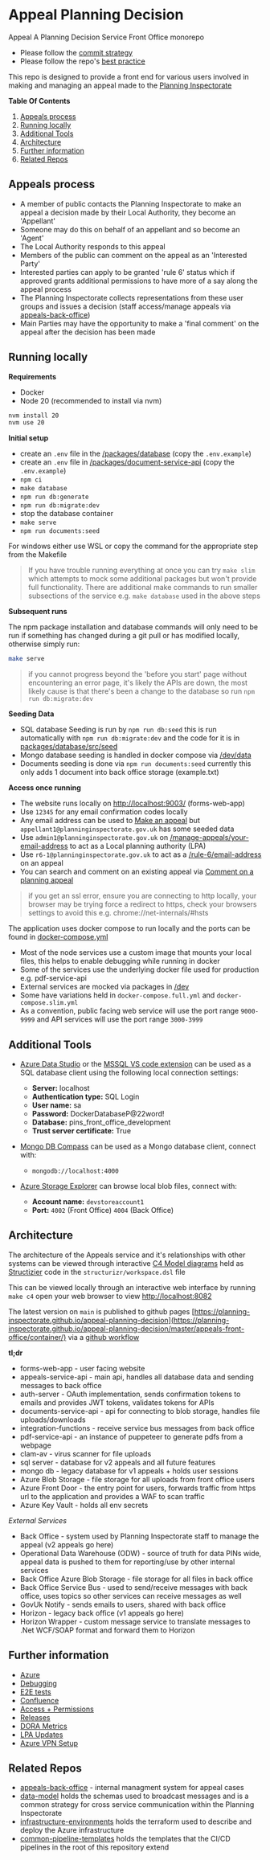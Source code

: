 # Appeal Planning Decision

Appeal A Planning Decision Service Front Office monorepo

- Please follow the [commit strategy](./docs/commit-strategy.md)
- Please follow the repo's [best practice](./docs/best-practice.md)

This repo is designed to provide a front end for various users involved in making and managing an appeal made to the [Planning Inspectorate](https://www.gov.uk/government/organisations/planning-inspectorate)

**Table Of Contents**

1. [Appeals process](#Appeals-process)
1. [Running locally](#Running-locally)
1. [Additional Tools](#Additional-Tools)
1. [Architecture](#Architecture)
1. [Further information](#Further-information)
1. [Related Repos](#Related-Repos)

## Appeals process

- A member of public contacts the Planning Inspectorate to make an appeal a decision made by their Local Authority, they become an 'Appellant'
- Someone may do this on behalf of an appellant and so become an 'Agent'
- The Local Authority responds to this appeal
- Members of the public can comment on the appeal as an 'Interested Party'
- Interested parties can apply to be granted 'rule 6' status which if approved grants additional permissions to have more of a say along the appeal process
- The Planning Inspectorate collects representations from these user groups and issues a decision (staff access/manage appeals via [appeals-back-office](https://github.com/Planning-Inspectorate/appeals-back-office))
- Main Parties may have the opportunity to make a 'final comment' on the appeal after the decision has been made

## Running locally

__Requirements__

- Docker
- Node 20 (recommended to install via nvm) 

```sh
nvm install 20
nvm use 20
```

__Initial setup__

- create an `.env` file in the [/packages/database](./packages/database) (copy the `.env.example`)
- create an `.env` file in [/packages/document-service-api](./packages/document-service-api) (copy the `.env.example`)
- `npm ci`
- `make database`
- `npm run db:generate`
- `npm run db:migrate:dev`
- stop the database container
- `make serve`
- `npm run documents:seed`

For windows either use WSL or copy the command for the appropriate step from the Makefile

> If you have trouble running everything at once you can try `make slim` which attempts to mock some additional packages but won't provide full functionality. There are additional make commands to run smaller subsections of the service e.g. `make database` used in the above steps

__Subsequent runs__

The npm package installation and database commands will only need to be run if something has changed during a git pull or has modified locally, otherwise simply run:

```sh
make serve
```

> if you cannot progress beyond the 'before you start' page without encountering an error page, it's likely the APIs are down, the most likely cause is that there's been a change to the database so run `npm run db:migrate:dev`

__Seeding Data__

- SQL database Seeding is run by `npm run db:seed` this is run automatically with `npm run db:migrate:dev` and the code for it is in [packages/database/src/seed](./packages/database/src/seed/)
- Mongo database seeding is handled in docker compose via [/dev/data](./dev/data/README.md)
- Documents seeding is done via `npm run documents:seed` currently this only adds 1 document into back office storage (example.txt)

__Access once running__ 

- The website runs locally on [http://localhost:9003/](http://localhost:9003/) (forms-web-app)
- Use `12345` for any email confirmation codes locally
- Any email address can be used to [Make an appeal](http://localhost:9003/) but `appellant1@planninginspectorate.gov.uk` has some seeded data
- Use `admin1@planninginspectorate.gov.uk` on [/manage-appeals/your-email-address](http://localhost:9003/manage-appeals/your-email-address) to act as a Local planning authority (LPA)
- Use `r6-1@planninginspectorate.gov.uk` to act as a [/rule-6/email-address](http://localhost:9003/rule-6/email-address) on an appeal
- You can search and comment on an existing appeal via [Comment on a planning appeal](http://localhost:9003/comment-planning-appeal/enter-postcode)

> if you get an ssl error, ensure you are connecting to http locally, your browser may be trying force a redirect to https, check your browsers settings to avoid this e.g. chrome://net-internals/#hsts

The application uses docker compose to run locally and the ports can be found in [docker-compose.yml](./docker-compose.yml)

- Most of the node services use a custom image that mounts your local files, this helps to enable debugging while running in docker 
- Some of the services use the underlying docker file used for production e.g. pdf-service-api
- External services are mocked via packages in [/dev](./dev)
- Some have variations held in `docker-compose.full.yml` and `docker-compose.slim.yml`
- As a convention, public facing web service will use the port range `9000-9999` and API services will use the port range `3000-3999`

## Additional Tools

- [Azure Data Studio](https://learn.microsoft.com/en-us/sql/azure-data-studio/download-azure-data-studio) or the [MSSQL VS code extension](https://marketplace.visualstudio.com/items?itemName=ms-mssql.mssql) can be used as a SQL database client using the following local connection settings:
  - **Server:** localhost
  - **Authentication type:** SQL Login
  - **User name:** sa
  - **Password:** DockerDatabaseP@22word!
  - **Database:** pins_front_office_development
  - **Trust server certificate:** True

- [Mongo DB Compass](https://www.mongodb.com/products/tools/compass) can be used as a Mongo database client, connect with:
  - `mongodb://localhost:4000`
- [Azure Storage Explorer](https://azure.microsoft.com/en-us/products/storage/storage-explorer/#Download-4) can browse local blob files, connect with:
  - **Account name:** `devstoreaccount1`
  - **Port:** `4002` (Front Office) `4004` (Back Office)

## Architecture

The architecture of the Appeals service and it's relationships with other systems can be viewed through interactive [C4 Model diagrams](https://c4model.com) held as [Structizier](https://docs.structurizr.com) code in the `structurizr/workspace.dsl` file

This can be viewed locally through an interactive web interface by running `make c4` open your web browser to view [http://localhost:8082](http://localhost:8082)

The latest version on `main` is published to github pages [https://planning-inspectorate.github.io/appeal-planning-decision](https://planning-inspectorate.github.io/appeal-planning-decision/master/appeals-front-office/container/) via a [github workflow](./.github/workflows/deploy-c4-diagrams.yml)

__tl;dr__

- forms-web-app - user facing website
- appeals-service-api - main api, handles all database data and sending messages to back office
- auth-server - OAuth implementation, sends confirmation tokens to emails and provides JWT tokens, validates tokens for APIs
- documents-service-api - api for connecting to blob storage, handles file uploads/downloads 
- integration-functions - receive service bus messages from back office
- pdf-service-api - an instance of puppeteer to generate pdfs from a webpage
- clam-av - virus scanner for file uploads
- sql server - database for v2 appeals and all future features
- mongo db - legacy database for v1 appeals + holds user sessions
- Azure Blob Storage - file storage for all uploads from front office users
- Azure Front Door - the entry point for users, forwards traffic from https url to the application and provides a WAF to scan traffic
- Azure Key Vault - holds all env secrets

*External Services*

- Back Office - system used by Planning Inspectorate staff to manage the appeal (v2 appeals go here)
- Operational Data Warehouse (ODW) - source of truth for data PINs wide, appeal data is pushed to them for reporting/use by other internal services
- Back Office Azure Blob Storage - file storage for all files in back office
- Back Office Service Bus - used to send/receive messages with back office, uses topics so other services can receive messages as well
- GovUk Notify - sends emails to users, shared with back office
- Horizon - legacy back office (v1 appeals go here)
- Horizon Wrapper - custom message service to translate messages to .Net WCF/SOAP format and forward them to Horizon

## Further information

- [Azure](./docs/azure.md)
- [Debugging](./docs/debugger.md)
- [E2E tests](./test-packages/platform-feature-tests/README.md)
- [Confluence](https://pins-ds.atlassian.net/wiki/spaces/AAPDS/pages/1307279362/Homepage)
- [Access + Permissions](https://pins-ds.atlassian.net/wiki/spaces/AAPDS/pages/1858371586/Access+Permissions)
- [Releases](https://pins-ds.atlassian.net/wiki/spaces/AAPDS/pages/1332379865/Releases)
- [DORA Metrics](https://pins-ds.atlassian.net/wiki/spaces/CS/pages/1570865168/DORA+metrics)
- [LPA Updates](https://pins-ds.atlassian.net/wiki/spaces/BO/pages/1152745486/LPA+API+and+rolling+out+new+LPA+s)
- [Azure VPN Setup](https://pins-ds.atlassian.net/wiki/spaces/CS/pages/1929314309/Azure+VPN+Setup)

## Related Repos

- [appeals-back-office](https://github.com/Planning-Inspectorate/appeals-back-office) - internal managment system for appeal cases
- [data-model](https://github.com/Planning-Inspectorate/data-model) holds the schemas used to broadcast messages and is a common strategy for cross service communication within the Planning Inspectorate
- [infrastructure-environments](https://github.com/Planning-Inspectorate/infrastructure-environments) holds the terraform used to describe and deploy the Azure infrastructure
- [common-pipeline-templates](https://github.com/Planning-Inspectorate/common-pipeline-templates) holds the templates that the CI/CD pipelines in the root of this repository extend
